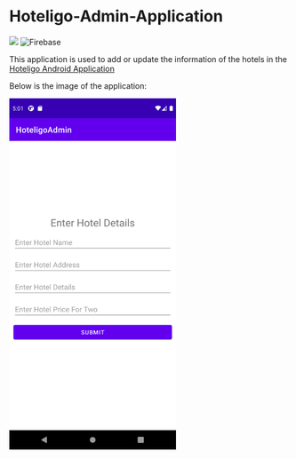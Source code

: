 # Hoteligo-Admin-Application

<img src="https://img.shields.io/badge/Android-3DDC84?style=for-the-badge&logo=android&logoColor=white" /> ![Firebase](https://img.shields.io/badge/firebase-ffca28?style=for-the-badge&logo=firebase&logoColor=black)

This application is used to add or update the information of the hotels in the [Hoteligo Android Application](https://github.com/vishwaksena-vishnu/Hoteligo-Android-Application)

Below is the image of the application:

<img src="readme-images/home.png" width="300px">